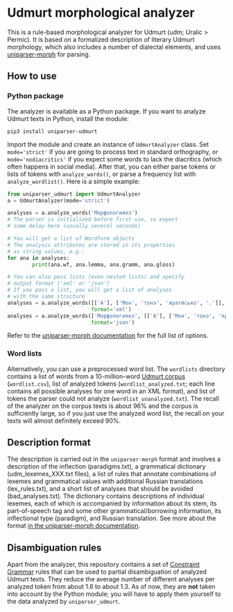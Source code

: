 # Udmurt morphological analyzer
This is a rule-based morphological analyzer for Udmurt (udm; Uralic > Permic). It is based on a formalized description of literary Udmurt morphology, which also includes a number of dialectal elements, and uses [uniparser-morph](https://github.com/timarkh/uniparser-morph) for parsing.

## How to use
### Python package
The analyzer is available as a Python package. If you want to analyze Udmurt texts in Python, install the module:

```
pip3 install uniparser-udmurt
```

Import the module and create an instance of ``UdmurtAnalyzer`` class. Set ``mode='strict'`` if you are going to process text in standard orthography, or ``mode='nodiacritics'`` if you expect some words to lack the diacritics (which often happens in social media). After that, you can either parse tokens or lists of tokens with ``analyze_words()``, or parse a frequency list with ``analyze_wordlist()``. Here is a simple example:

```python
from uniparser_udmurt import UdmurtAnalyzer
a = UdmurtAnalyzer(mode='strict')

analyses = a.analyze_words('Морфологияез')
# The parser is initialized before first use, so expect
# some delay here (usually several seconds)

# You will get a list of Wordform objects
# The analysis attributes are stored in its properties
# as string values, e.g.:
for ana in analyses:
        print(ana.wf, ana.lemma, ana.gramm, ana.gloss)

# You can also pass lists (even nested lists) and specify
# output format ('xml' or 'json')
# If you pass a list, you will get a list of analyses
# with the same structure
analyses = a.analyze_words([['А'], ['Мон', 'тонэ', 'яратӥсько', '.']],
	                       format='xml')
analyses = a.analyze_words(['Морфологияез', [['А'], ['Мон', 'тонэ', 'яратӥсько', '.']]],
	                       format='json')
```

Refer to the [uniparser-morph documentation](https://uniparser-morph.readthedocs.io/en/latest/) for the full list of options.

### Word lists
Alternatively, you can use a preprocessed word list. The ``wordlists`` directory contains a list of words from a 10-million-word [Udmurt corpus](http://udmurt.web-corpora.net/) (``wordlist.csv``), list of analyzed tokens (``wordlist_analyzed.txt``; each line contains all possible analyses for one word in an XML format), and list of tokens the parser could not analyze (``wordlist_unanalyzed.txt``). The recall of the analyzer on the corpus texts is about 96% and the corpus is sufficiently large, so if you just use the analyzed word list, the recall on your texts will almost definitely exceed 90%.

## Description format
The description is carried out in the ``uniparser-morph`` format and involves a description of the inflection (paradigms.txt), a grammatical dictionary (udm_lexemes_XXX.txt files), a list of rules that annotate combinations of lexemes and grammatical values with additional Russian translations (lex_rules.txt), and a short list of analyses that should be avoided (bad_analyses.txt). The dictionary contains descriptions of individual lexemes, each of which is accompanied by information about its stem, its part-of-speech tag and some other grammatical/borrowing information, its inflectional type (paradigm), and Russian translation. See more about the format [in the uniparser-morph documentation](https://uniparser-morph.readthedocs.io/en/latest/format.html).

## Disambiguation rules
Apart from the analyzer, this repository contains a set of [Constraint Grammar](https://visl.sdu.dk/constraint_grammar.html) rules that can be used to partial disambiguation of analyzed Udmurt texts. They reduce the average number of different analyses per analyzed token from about 1.6 to about 1.3. As of now, they are **not** taken into account by the Python module; you will have to apply them yourself to the data analyzed by ``uniparser_udmurt``.